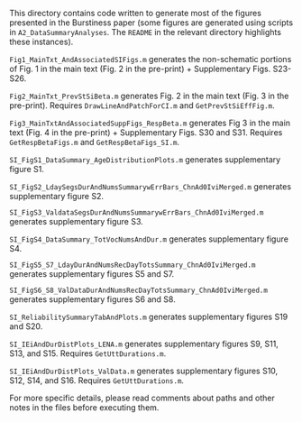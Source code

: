 This directory contains code written to generate most of the figures presented in the Burstiness paper (some figures are generated using scripts in `A2_DataSummaryAnalyses`. The `README` in the relevant directory highlights these instances).

`Fig1_MainTxt_AndAssociatedSIFigs.m` generates the non-schematic portions of Fig. 1 in the main text (Fig. 2 in the pre-print) + Supplementary Figs. S23-S26.

`Fig2_MainTxt_PrevStSiBeta.m` generates Fig. 2 in the main text (Fig. 3 in the pre-print). Requires `DrawLineAndPatchForCI.m` and `GetPrevStSiEffFig.m`.

`Fig3_MainTxtAndAssociatedSuppFigs_RespBeta.m` generates Fig 3 in the main text (Fig. 4 in the pre-print) + Supplementary Figs. S30 and S31. Requires `GetRespBetaFigs.m` and `GetRespBetaFigs_SI.m`.

`SI_FigS1_DataSummary_AgeDistributionPlots.m` generates supplementary figure S1.

`SI_FigS2_LdaySegsDurAndNumsSummarywErrBars_ChnAd0IviMerged.m` generates supplementary figure S2.

`SI_FigS3_ValdataSegsDurAndNumsSummarywErrBars_ChnAd0IviMerged.m` generates supplementary figure S3.

`SI_FigS4_DataSummary_TotVocNumsAndDur.m` generates supplementary figure S4.

`SI_FigS5_S7_LdayDurAndNumsRecDayTotsSummary_ChnAd0IviMerged.m` generates supplementary figures S5 and S7.

`SI_FigS6_S8_ValDataDurAndNumsRecDayTotsSummary_ChnAd0IviMerged.m` generates supplementary figures S6 and S8.

`SI_ReliabilitySummaryTabAndPlots.m` generates supplementary figures S19 and S20. 

`SI_IEiAndDurDistPlots_LENA.m` generates supplementary figures S9, S11, S13, and S15. Requires `GetUttDurations.m`.

`SI_IEiAndDurDistPlots_ValData.m` generates supplementary figures S10, S12, S14, and S16. Requires `GetUttDurations.m`.

For more specific details, please read comments about paths and other notes in the files before executing them.
